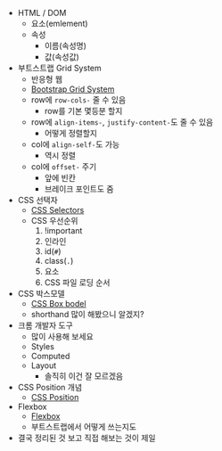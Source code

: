 - HTML / DOM
    - 요소(emlement)
    - 속성
        - 이름(속성명)
        - 값(속성값)
- 부트스트랩 Grid System
    - 반응형 웹
    - [Bootstrap Grid System](https://github.com/Dong-Uri/TIL/blob/master/Web/04_Bootstrap.md)
    - row에 `row-cols-` 줄 수 있음
        - row를 기본 몇등분 할지
    - row에 `align-items-`, `justify-content-`도 줄 수 있음
        - 어떻게 정렬할지
    - col에 `align-self-`도 가능
        - 역시 정렬
    - col에 `offset-` 주기
        - 앞에 빈칸
        - 브레이크 포인트도 줌
- CSS 선택자
    - [CSS Selectors](https://github.com/Dong-Uri/TIL/blob/master/Web/02_CSS.md)
    - CSS 우선순위
        1. !important
        2. 인라인
        3. id(`#`)
        4. class(`.`)
        5. 요소
        6. CSS 파일 로딩 순서
- CSS 박스모델
    - [CSS Box bodel](https://github.com/Dong-Uri/TIL/blob/master/Web/02_CSS.md)
    - shorthand 많이 해봤으니 알겠지?
- 크롬 개발자 도구
    - 많이 사용해 보세요
    - Styles
    - Computed
    - Layout
        - 솔직히 이건 잘 모르겠음
- CSS Position 개념
    - [CSS Position](https://github.com/Dong-Uri/TIL/blob/master/Web/02_CSS.md)
- Flexbox
    - [Flexbox](https://github.com/Dong-Uri/TIL/blob/master/Web/03_Flexbox.md)
    - 부트스트랩에서 어떻게 쓰는지도
- 결국 정리된 것 보고 직접 해보는 것이 제일